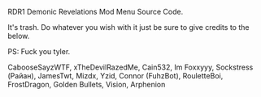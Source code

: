 RDR1 Demonic Revelations Mod Menu Source Code.

It's trash. Do whatever you wish with it just be sure to give credits to the below.

PS: Fuck you tyler.

CabooseSayzWTF, xTheDevilRazedMe, Cain532, Im Foxxyyy, Sockstress (Райан), JamesTwt, Mizdx, Yzid, Connor (FuhzBot), RouletteBoi, FrostDragon, Golden Bullets, Vision, Arphenion
